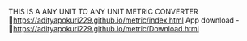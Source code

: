 THIS IS A ANY UNIT TO ANY UNIT METRIC CONVERTER
🔗https://adityapokuri229.github.io/metric/index.html
App download -
🔗https://adityapokuri229.github.io/metric/Download.html
